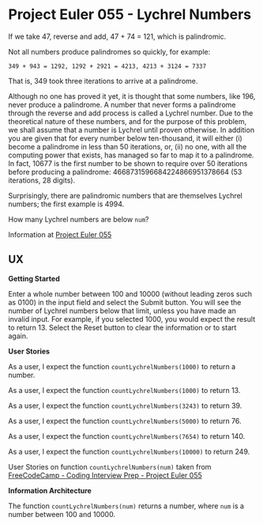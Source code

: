 # Project Euler 055 - Lychrel Numbers

If we take 47, reverse and add, 47 + 74 = 121, which is palindromic.

Not all numbers produce palindromes so quickly, for example:

    349 + 943 = 1292, 1292 + 2921 = 4213, 4213 + 3124 = 7337

That is, 349 took three iterations to arrive at a palindrome.

Although no one has proved it yet, it is thought that some numbers, like 196, never produce a palindrome.  A number that never forms a palindrome through the reverse and add process is called a Lychrel number.  Due to the theoretical nature of these numbers, and for the purpose of this problem, we shall assume that a number is Lychrel until proven otherwise.  In addition you are given that for every number below ten-thousand, it will either (i) become a palindrome in less than 50 iterations, or, (ii) no one, with all the computing power that exists, has managed so far to map it to a palindrome.  In fact, 10677 is the first number to be shown to require over 50 iterations before producing a palindrome: 4668731596684224866951378664 (53 iterations, 28 digits).

Surprisingly, there are palindromic numbers that are themselves Lychrel numbers; the first example is 4994.

How many Lychrel numbers are below `num`?

Information at [Project Euler 055](https://projecteuler.net/problem=55)

## UX

**Getting Started**

Enter a whole number between 100 and 10000 (without leading zeros such as 0100) in the input field and select the Submit button.  You will see the number of Lychrel numbers below that limit, unless you have made an invalid input.  For example, if you selected 1000, you would expect the result to return 13.  Select the Reset button to clear the information or to start again.

**User Stories**

As a user, I expect the function `countLychrelNumbers(1000)` to return a number.

As a user, I expect the function `countLychrelNumbers(1000)` to return 13.

As a user, I expect the function `countLychrelNumbers(3243)` to return 39.

As a user, I expect the function `countLychrelNumbers(5000)` to return 76.

As a user, I expect the function `countLychrelNumbers(7654)` to return 140.

As a user, I expect the function `countLychrelNumbers(10000)` to return 249.

User Stories on function `countLychrelNumbers(num)` taken from [FreeCodeCamp - Coding Interview Prep - Project Euler 055](https://www.freecodecamp.org/learn/coding-interview-prep/project-euler/problem-55-lychrel-numbers)

**Information Architecture**

The function `countLychrelNumbers(num)` returns a number, where `num` is a number between 100 and 10000.




